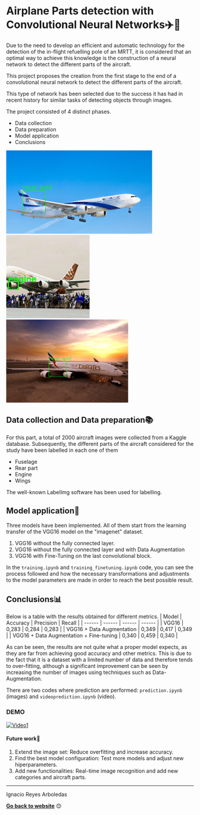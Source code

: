 # Airplane Parts detection with Convolutional Neural Networks✈️🧠

Due to the need to develop an efficient and automatic technology for the detection of the in-flight refuelling pole of an MRTT, it is considered that an optimal way to achieve this knowledge is the construction of a neural network to detect the different parts of the aircraft.

This project proposes the creation from the first stage to the end of a convolutional neural network to detect the different parts of the aircraft.

This type of network has been selected due to the success it has had in recent history for similar tasks of detecting objects through images.

The project consisted of 4 distinct phases.

- Data collection
- Data preparation
- Model application
- Conclusions

![Image1](/images/prediction_img3.png?raw=true) ![Image2](/images/prediction_img1.png?raw=true) ![Image3](/images/prediction_img2.png?raw=true)

## Data collection and Data preparation📚
For this part, a total of 2000 aircraft images were collected from a Kaggle database. Subsequently, the different parts of the aircraft considered for the study have been labelled in each one of them
- Fuselage
- Rear part
- Engine
- Wings

The well-known LabelImg software has been used for labelling.

## Model application🔂 
Three models have been implemented. All of them start from the learning transfer of the VGG16 model on the "imagenet" dataset.
1. VGG16 without the fully connected layer.
2. VGG16 without the fully connected layer and with Data Augmentation
3. VGG16 with Fine-Tuning on the last convolutional block.

In the `training.ipynb` and `training_finetuning.ipynb` code, you can see the process followed and how the necessary transformations and adjustments to the model parameters are made in order to reach the best possible result.

## Conclusions📊
Below is a table with the results obtained for different metrics.
| Model | Accuracy | Precision | Recall |
| ------ | ------ | ------ | ------ |
| VGG16 | 0,283 | 0,284 | 0,283 |
| VGG16 + Data Augmentation | 0,349 | 0,417 | 0,349 |
| VGG16 + Data Augmentation + Fine-tuning | 0,340 | 0,459 | 0,340 |


As can be seen, the results are not quite what a proper model expects, as they are far from achieving good accuracy and other metrics. This is due to the fact that it is a dataset with a limited number of data and therefore tends to over-fitting, although a significant improvement can be seen by increasing the number of images using techniques such as Data-Augmentation.

There are two codes where prediction are performed: `prediction.ipynb` (images) and `videoprediction.ipynb` (video).

### DEMO
[![Video1](/images/predictvideo.gif)](https://github.com/ignareyesa/cnn_airplane_parts)

#### Future work🔨
1. Extend the image set: Reduce overfitting and increase accuracy.
2. Find the best model configuration: Test more models and adjust new hiperparameters.
3. Add new functionalities: Real-time image recognition and add new categories and aircraft parts.

---------------------------------------------------------------------------------------------------------------------

Ignacio Reyes Arboledas

**[Go back to website](https://ignacioreyesarboledas.tech/)** &#128522;
